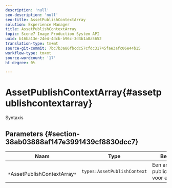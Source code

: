 ```yaml
---
description: 'null'
seo-description: 'null'
seo-title: AssetPublishContextArray
solution: Experience Manager
title: AssetPublishContextArray
topic: Scene7 Image Production System API
uuid: b16ba13e-24e4-4dcb-b96c-3d3b1a8a5652
translation-type: tm+mt
source-git-commit: 7bc7b3a86fbcdc57cfdc31745fae3afc06e44b15
workflow-type: tm+mt
source-wordcount: '17'
ht-degree: 0%

---
```



# AssetPublishContextArray{#assetpublishcontextarray}

Syntaxis

## Parameters {#section-38ab03888af147e3991439cf8830dcc7}

| Naam | Type | Beschrijving |
|---|---|---|
| ` *`AssetPublishContextArray`*` | `types:AssetPublishContext` | Een array van publicatiecontexten voor elementen. |

